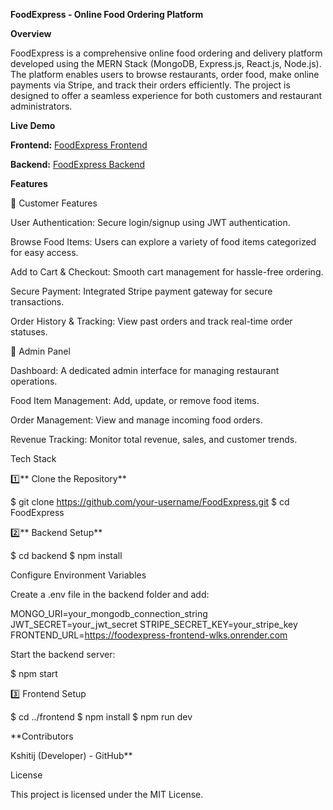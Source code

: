 **FoodExpress - Online Food Ordering Platform**

**Overview**

FoodExpress is a comprehensive online food ordering and delivery platform developed using the MERN Stack (MongoDB, Express.js, React.js, Node.js). The platform enables users to browse restaurants, order food, make online payments via Stripe, and track their orders efficiently. The project is designed to offer a seamless experience for both customers and restaurant administrators.

**Live Demo**

**Frontend:** [FoodExpress Frontend](https://foodexpress-frontend-wlks.onrender.com/)

**Backend:** [FoodExpress Backend](https://foodexpress-ztha.onrender.com/)

**Features**

🔹 Customer Features

User Authentication: Secure login/signup using JWT authentication.

Browse Food Items: Users can explore a variety of food items categorized for easy access.

Add to Cart & Checkout: Smooth cart management for hassle-free ordering.

Secure Payment: Integrated Stripe payment gateway for secure transactions.

Order History & Tracking: View past orders and track real-time order statuses.

🔹 Admin Panel

Dashboard: A dedicated admin interface for managing restaurant operations.

Food Item Management: Add, update, or remove food items.

Order Management: View and manage incoming food orders.

Revenue Tracking: Monitor total revenue, sales, and customer trends.

Tech Stack



1️⃣** Clone the Repository**

$ git clone https://github.com/your-username/FoodExpress.git
$ cd FoodExpress

2️⃣** Backend Setup**

$ cd backend
$ npm install

Configure Environment Variables

Create a .env file in the backend folder and add:

MONGO_URI=your_mongodb_connection_string
JWT_SECRET=your_jwt_secret
STRIPE_SECRET_KEY=your_stripe_key
FRONTEND_URL=https://foodexpress-frontend-wlks.onrender.com

Start the backend server:

$ npm start

3️⃣ Frontend Setup

$ cd ../frontend
$ npm install
$ npm run dev


**Contributors

Kshitij (Developer) - GitHub**

License

This project is licensed under the MIT License.
